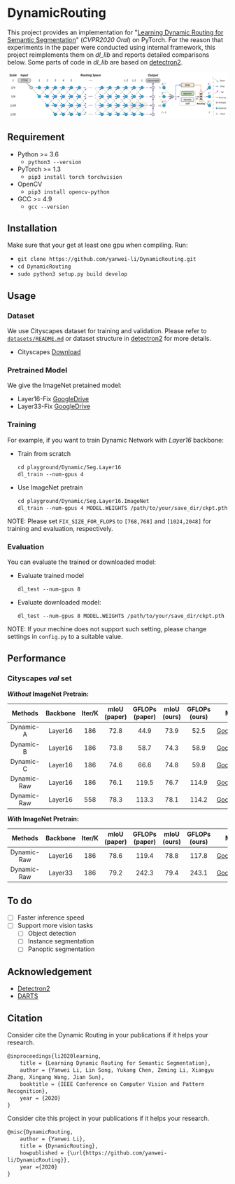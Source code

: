 # DynamicRouting

This project provides an implementation for "[Learning Dynamic Routing for Semantic Segmentation]()" (*CVPR2020 Oral*) on PyTorch.
For the reason that experiments in the paper were conducted using internal framework, this project reimplements them on *dl_lib* and reports detailed comparisons below. Some parts of code in *dl_lib* are based on [detectron2](https://github.com/facebookresearch/detectron2).

![introduce image](intro/introduce.png)

## Requirement
- Python >= 3.6
    - `python3 --version`
- PyTorch >= 1.3
    - `pip3 install torch torchvision`
- OpenCV
    - `pip3 install opencv-python`
- GCC >= 4.9
    - `gcc --version`

## Installation

Make sure that your get at least one gpu when compiling. Run:
- `git clone https://github.com/yanwei-li/DynamicRouting.git`
- `cd DynamicRouting`
- `sudo python3 setup.py build develop`

## Usage

### Dataset
We use Cityscapes dataset for training and validation. Please refer to [`datasets/README.md`](datasets/README.md) or dataset structure in [detectron2](https://github.com/facebookresearch/detectron2) for more details.
- Cityscapes [Download](https://www.cityscapes-dataset.com/)

### Pretrained Model
We give the ImageNet pretained model:
- Layer16-Fix [GoogleDrive](https://drive.google.com/file/d/1WqVOZo8oelXTKlf0BDE3q2W-lyYm2G2U/view?usp=sharing)
- Layer33-Fix [GoogleDrive](https://drive.google.com/file/d/1xktVvVsYSaDlb8yQcn0zAzx2ZMUhyD_K/view?usp=sharing)

### Training
For example, if you want to train Dynamic Network with *Layer16* backbone:
- Train from scratch
    ```shell
    cd playground/Dynamic/Seg.Layer16
    dl_train --num-gpus 4
    ```
- Use ImageNet pretrain
    ```shell
    cd playground/Dynamic/Seg.Layer16.ImageNet
    dl_train --num-gpus 4 MODEL.WEIGHTS /path/to/your/save_dir/ckpt.pth
    ```

NOTE: Please set `FIX_SIZE_FOR_FLOPS` to `[768,768]` and `[1024,2048]` for training and evaluation, respectively.

### Evaluation
You can evaluate the trained or downloaded model:
- Evaluate trained model
    ```shell
    dl_test --num-gpus 8
    ```
- Evaluate downloaded model:
    ```shell
    dl_test --num-gpus 8 MODEL.WEIGHTS /path/to/your/save_dir/ckpt.pth 
    ```

NOTE: If your mechine does not support such setting, please change settings in `config.py` to a suitable value. 

## Performance
### Cityscapes *val* set
***Without* ImageNet Pretrain:**

 Methods | Backbone | Iter/K | mIoU (paper) | GFLOPs (paper) | mIoU (ours) | GFLOPs (ours) | Model 
:--:|:--:|:--:|:--:|:--:|:--:|:--:|:--:
Dynamic-A | Layer16 | 186 | 72.8 | 44.9 | 73.9 | 52.5 | [GoogleDrive](https://drive.google.com/file/d/1Fa4hLS2GKL90HR0tVhmcZkFwemK6DlgT/view?usp=sharing)
Dynamic-B | Layer16 | 186 | 73.8 | 58.7 | 74.3 | 58.9 | [GoogleDrive](https://drive.google.com/open?id=1o31jNkoSMugK0rEsi6grE9WEioWJgsZN)
Dynamic-C | Layer16 | 186 | 74.6 | 66.6 | 74.8 | 59.8 | [GoogleDrive](https://drive.google.com/open?id=1nJ8oJD9yZj82hTlyDcMBGd9kmpIZVIto)
Dynamic-Raw | Layer16 | 186 | 76.1 | 119.5 | 76.7 | 114.9 | [GoogleDrive](https://drive.google.com/open?id=1_fSMzzaUVzbkjYqSuvD2EmmZiZZVsDvh)
Dynamic-Raw | Layer16 | 558 | 78.3 | 113.3 | 78.1 | 114.2 | [GoogleDrive](https://drive.google.com/open?id=1ToV_YAVxv5pCoRTreIXsQxNI5jolektt)

***With* ImageNet Pretrain:**

 Methods | Backbone | Iter/K | mIoU (paper) | GFLOPs (paper) | mIoU (ours) | GFLOPs (ours) | Model 
:--:|:--:|:--:|:--:|:--:|:--:|:--:|:--:
Dynamic-Raw | Layer16 | 186 | 78.6 | 119.4 | 78.8 | 117.8 | [GoogleDrive](https://drive.google.com/open?id=1xRZkRw5qIKc_A6repZkRmLUpSAnnU63e)
Dynamic-Raw | Layer33 | 186 | 79.2 | 242.3 | 79.4 | 243.1 | [GoogleDrive](https://drive.google.com/file/d/1DdLwt0jzBTqx_3EFGPLm_gWdaeoXXux7/view?usp=sharing)

## To do
- [ ] Faster inference speed
- [ ] Support more vision tasks
    - [ ] Object detection
    - [ ] Instance segmentation
    - [ ] Panoptic segmentation

## Acknowledgement
- [Detectron2](https://github.com/facebookresearch/detectron2)
- [DARTS](https://github.com/quark0/darts)

## Citation
Consider cite the Dynamic Routing in your publications if it helps your research. 

```
@inproceedings{li2020learning,
    title = {Learning Dynamic Routing for Semantic Segmentation},
    author = {Yanwei Li, Lin Song, Yukang Chen, Zeming Li, Xiangyu Zhang, Xingang Wang, Jian Sun},
    booktitle = {IEEE Conference on Computer Vision and Pattern Recognition},
    year = {2020}
}
```

Consider cite this project in your publications if it helps your research. 
```
@misc{DynamicRouting,
    author = {Yanwei Li},
    title = {DynamicRouting},
    howpublished = {\url{https://github.com/yanwei-li/DynamicRouting}},
    year ={2020}
}
```